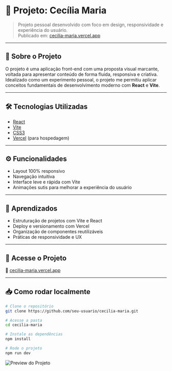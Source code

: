 # 📘 Projeto: Cecília Maria


> Projeto pessoal desenvolvido com foco em design, responsividade e experiência do usuário.  
> Publicado em: [cecilia-maria.vercel.app](https://cecilia-maria.vercel.app)

---

## 📌 Sobre o Projeto

O projeto é uma aplicação front-end com uma proposta visual marcante, voltada para apresentar conteúdo de forma fluida, responsiva e criativa. Idealizado como um experimento pessoal, o projeto me permitiu aplicar conceitos fundamentais de desenvolvimento moderno com **React** e **Vite**.

---

## 🛠️ Tecnologias Utilizadas

- [React](https://reactjs.org/)
- [Vite](https://vitejs.dev/)
- [CSS3](https://developer.mozilla.org/pt-BR/docs/Web/CSS)
- [Vercel](https://vercel.com/) (para hospedagem)

---

## ⚙️ Funcionalidades

- Layout 100% responsivo
- Navegação intuitiva
- Interface leve e rápida com Vite
- Animações sutis para melhorar a experiência do usuário

---

## 🧠 Aprendizados

- Estruturação de projetos com Vite e React
- Deploy e versionamento com Vercel
- Organização de componentes reutilizáveis
- Práticas de responsividade e UX

---

## 🚀 Acesse o Projeto

🔗 [cecilia-maria.vercel.app](https://cecilia-maria.vercel.app)

---

## 📥 Como rodar localmente

```bash
# Clone o repositório
git clone https://github.com/seu-usuario/cecilia-maria.git

# Acesse a pasta
cd cecilia-maria

# Instale as dependências
npm install

# Rode o projeto
npm run dev
```

![Preview do Projeto](./preview_cecilia_maria.gif)






